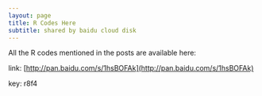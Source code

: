```yaml
---
layout: page
title: R Codes Here
subtitle: shared by baidu cloud disk
---
```


All the R codes mentioned in the posts are available here:

link: [http://pan.baidu.com/s/1hsBOFAk](http://pan.baidu.com/s/1hsBOFAk)

key: r8f4
